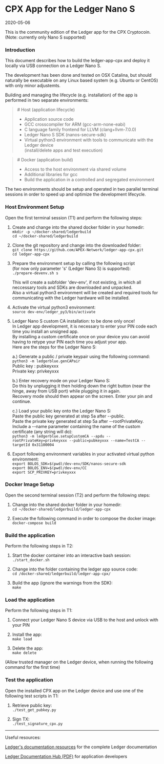 # CPX App for the Ledger Nano S

2020-05-06

This is the community edition of the Ledger app for the CPX Cryptocoin.
(Note: currently only Nano S supported)

### Introduction
This document describes how to build the ledger-app-cpx and deploy it locally
via USB connection on a Ledger Nano S.

The development has been done and tested on OSX Catalina, but should naturally
be executable on any Linux based system (e.g. Ubuntu or CentOS) with only minor adjustemts.

Building and managing the lifecycle (e.g. installation) of the app is performed in two separate environments:  
>\# Host (application lifecycle)    
> - Application source code
> - GCC crosscompiler for ARM (gcc-arm-none-eabi)
> - C language family frontend for LLVM (clang+llvm-7.0.0)
> - Ledger Nano S SDK (nanos-secure-sdk)
> - Virtual python3 environment with tools to communicate with the Ledger device  
> (install/delete apps and test execution)

> \# Docker (application build)   
> - Access to the host environment via shared volume  
> - Additional libraries for gcc  
> - Build the application in a controlled and segregated environment

The two environments should be setup and operated in two parallel terminal sessions in order to speed up and optimize the development lifecycle.  

### Host Environment Setup 
Open the first terminal session (T1) and perform the following steps:

1. Create and change into the shared docker folder in your homedir:  
`mkdir -p ~/docker-shared/ledgerbuild`  
`cd ~/docker-shared/ledgerbuild`  
2. Clone the git repository and change into the downloaded folder:  
`git clone https://github.com/APEX-Network/ledger-app-cpx.git`  
`cd ledger-app-cpx`

3. Prepare the environment setup by calling the following script  
  (for now only parameter 's' (Ledger Nano S) is supported):  
  `./prepare-devenv.sh s`  

   This will create a subfolder 'dev-env', if not existing, in which all 
   neccessary tools and SDKs are downloaded and unpacked.  
   Also a virtual python3 environment will be created and required tools for
   communicating with the Ledger hardware will be installed.  

4. Activate the virtual python3 environment:  
`source dev-env/ledger_py3/bin/activate`  

5. Ledger Nano S custom CA installation: to be done only once!  
In Ledger app development, it is necessary to enter your PIN code each time you install an unsigned app.  
By installing a custom certificate once on your device you can avoid having to retype your PIN each time you adjust your app.  
Here are the steps for the Ledger Nano S:

   a.) Generate a public / private keypair using the following command:  
  `python3 -m ledgerblue.genCAPair`  
    Public key : pubkeyxxx  
    Private key: privkeyxxx

   b.) Enter recovery mode on your Ledger Nano S:  
   Do this by unplugging it then holding down the right button (near the hinge, away from USB port) while plugging it in again.  
   Recovery mode should then appear on the screen. Enter your pin and continue.
  
   c.) Load your public key onto the Ledger Nano S:  
   Paste the public key generated at step 5a after --public.  
   Paste the private key generated at step 5a after --rootPrivateKey.  
   Include a --name parameter containing the name of the custom certificate (any string will do):  
  `python3 -m ledgerblue.setupCustomCA --apdu --rootPrivateKey=privkeyxxx --public=pubkeyxxx --name=TestCA --targetId 0x31100004`  

6. Export following environment variables in your activated virtual python environment:  
`export BOLOS_SDK=$(pwd)/dev-env/SDK/nanos-secure-sdk`  
`export BOLOS_ENV=$(pwd)/dev-env/CC`  
`export SCP_PRIVKEY=privkeyxxx`

### Docker Image Setup  
Open the second terminal session (T2) and perform the following steps:  

1. Change into the shared docker folder in your homedir:  
`cd ~/docker-shared/ledgerbuild/ledger-app-cpx`  

2. Execute the following command in order to compose the docker image:  
`docker-compose build`

### Build the application  

Perform the following steps in T2:  

1. Start the docker container into an interactive bash session:  
`./start_docker.sh`

2. Change into the folder containing the ledger app source code:  
`cd /docker-shared/ledgerbuild/ledger-app-cpx/` 

3. Build the app (ignore the warnings from the SDK):  
`make`

### Load the application  
Perform the following steps in T1:

1. Connect your Ledger Nano S device via USB to the host and unlock with your PIN    
  
2. Install the app:  
`make load`

3. Delete the app:  
`make delete`

  (Allow trusted manager on the Ledger device, when running the following command for the first time)
  
### Test the application  
Open the installed CPX app on the Ledger device and use one of the following
test scripts in T1:

1. Retrieve public key:  
`./test_get_pubkey.py`

2. Sign TX:  
`./test_signature_cpx.py`

----
Useful resources:  

[Ledger's documentation resources](http://ledger.readthedocs.io) for the complete Ledger documentation

[Ledger Documentation Hub (PDF)](https://buildmedia.readthedocs.org/media/pdf/ledger/latest/ledger.pdf) for application developers
